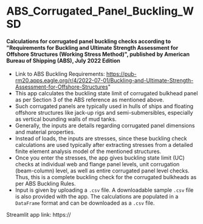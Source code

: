 # ABS_Corrugated_Panel_Buckling_WSD

#### Calculations for corrugated panel buckling checks according to "Requirements for Buckling and Ultimate Strength Assessment for Offshore Structures (Working Stress Method)", published by American Bureau of Shipping (ABS), July 2022 Edition

* Link to ABS Buckling Requirements: https://pub-rm20.apps.eagle.org/r/4/2022-07-01/Buckling-and-Ultimate-Strength-Assessment-for-Offshore-Structures"
* This app calculates the buckling state limit of corrugated bulkhead panel as per Section 3 of the ABS reference as mentioned above.
* Such corrugated panels are typically used in hulls of ships and floating offshore structures like jack-up rigs and semi-submersibles, especially as vertical bounding walls of mud tanks.
* Generally, the inputs are details regarding corrugated panel dimensions and material properties.
* Instead of loads, the inputs are stresses, since these buckling check calculations are used typically after extracting stresses from a detailed finite element analysis model of the mentioned structures.
* Once you enter the stresses, the app gives buckling state limit (UC) checks at individual web and flange panel levels, unit corrugation (beam-column) level, as well as entire corrugated panel level checks. Thus, this is a complete buckling check for the corrugated bulkheads as per ABS Buckling Rules.
* Input is given by uploading a `.csv` file. A downloadable sample `.csv` file is also provided with the app. The calculations are populated in a `DataFrame` format and can be downloaded as a `.csv` file.


Streamlit app link: https://
